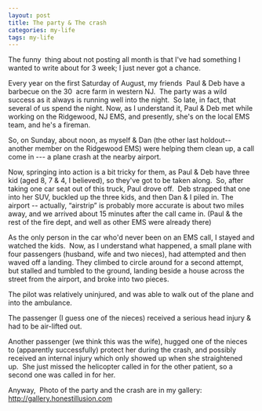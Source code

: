 ```yaml
---
layout: post
title: The party & The crash
categories: my-life
tags: my-life
---
```

<P>The funny  thing about not posting all month is that I've had something I wanted to write about for 3 week; I just never got a chance.</P>
<P>Every year on the first Saturday of August, my friends  Paul & Deb have a barbecue on the 30  acre farm in western NJ.  The party was a wild success as it always is running well into the night.  So late, in fact, that several of us spend the night. Now, as I understand it, Paul & Deb met while working on the Ridgewood, NJ EMS, and presently, she's on the local EMS team, and he's a fireman. </P>
<P>So, on Sunday, about noon, as myself & Dan (the other last holdout-- another member on the Ridgewood EMS) were helping them clean up, a call come in --- a plane crash at the nearby airport.</P>
<P>Now, springing into action is a bit tricky for them, as Paul & Deb have three kid (aged 8, 7 & 4, I believed), so they've got to be taken along.  So, after taking one car seat out of this truck, Paul drove off.  Deb strapped that one into her SUV, buckled up the three kids, and then Dan & I piled in. The airport -- actually, &#8220;airstrip&#8221; is probably more accurate is about two miles away, and we arrived about 15 minutes after the call came in. (Paul & the rest of the fire dept, and well as other EMS were already there)</P>
<P>As the only person in the car who'd never been on an EMS call, I stayed and watched the kids.  Now, as I understand what happened, a small plane with four passengers (husband, wife and two nieces), had attempted and then waved off a landing. They climbed to circle around for a second attempt, but stalled and tumbled to the ground, landing beside a house across the street from the airport, and broke into two pieces.  </P>
<P>The pilot was relatively uninjured, and was able to walk out of the plane and into the ambulance. </P>
<P>The passenger (I guess one of the nieces) received a serious head injury & had to be air-lifted out.</P>
<P>Another passenger (we think this was the wife), hugged one of the nieces to (apparently successfully) protect her during the crash, and possibly received an internal injury which only showed up when she straightened up.  She just missed the helicopter called in for the other patient, so a second one was called in for her.</P>
<P>Anyway,  Photo of the party and the crash are in my gallery:  <A href="http://gallery.honestillusion.com">http://gallery.honestillusion.com</A></P>